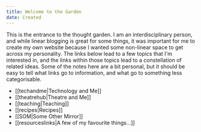 ```yaml
---
title: Welcome to the Garden
date: Created
---
```

This is the entrance to the thought garden. I am an interdisciplinary person, and while linear blogging is great for some things, it was important for me to create my own website because I wanted some non-linear space to get across my personality. The links below lead to a few topics that I'm interested in, and the links within those topics lead to a constellation of related ideas. Some of the notes here are a bit personal, but it should be easy to tell what links go to information, and what go to something less categorisable.

- [[techandme|Technology and Me]]
- [[theatrehub|Theatre and Me]]
- [[teaching|Teaching]]
- [[recipes|Recipes]]
- [[SOM|Some Other Mirror]]
- [[resourceslinks|A few of my favourite things...]]

